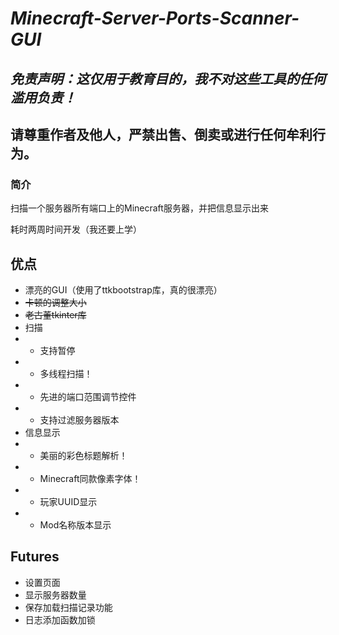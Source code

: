 # *Minecraft-Server-Ports-Scanner-GUI*

## _免责声明：这仅用于教育目的，我不对这些工具的任何滥用负责！_
## 请尊重作者及他人，严禁出售、倒卖或进行任何牟利行为。

### 简介

扫描一个服务器所有端口上的Minecraft服务器，并把信息显示出来

耗时两周时间开发（我还要上学）

## 优点

* 漂亮的GUI（使用了ttkbootstrap库，真的很漂亮）
* ~~卡顿的调整大小~~
* ~~老古董tkinter库~~
* 扫描
* * 支持暂停
* * 多线程扫描！
* * 先进的端口范围调节控件
* * 支持过滤服务器版本
* 信息显示
* * 美丽的彩色标题解析！
* * Minecraft同款像素字体！
* * 玩家UUID显示
* * Mod名称版本显示

## Futures
* 设置页面
* 显示服务器数量
* 保存加载扫描记录功能
* 日志添加函数加锁

